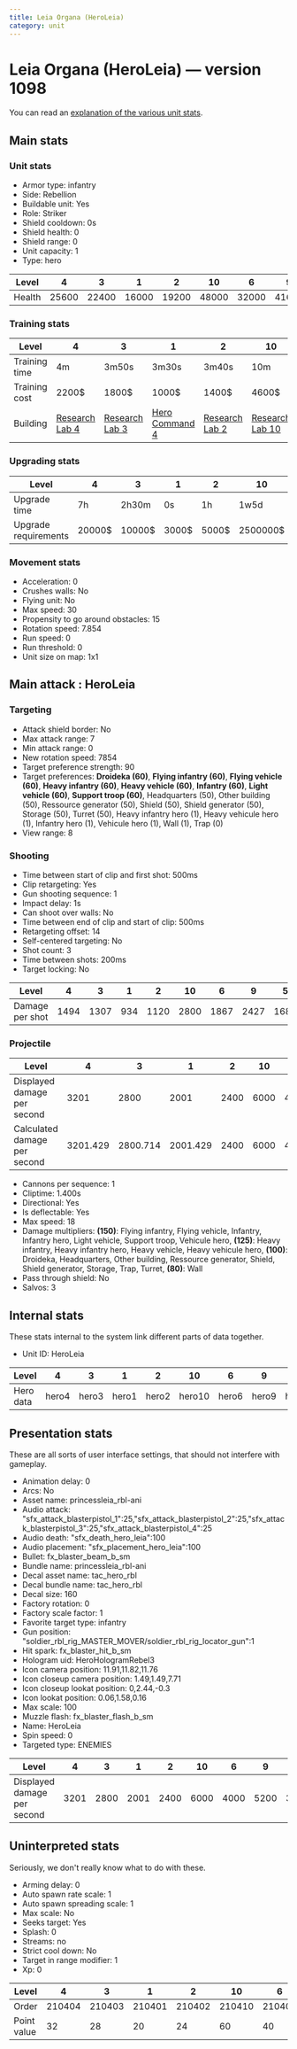 ```yaml
---
title: Leia Organa (HeroLeia)
category: unit
---
```


# Leia Organa (HeroLeia) — version 1098

You can read an [explanation  of the various unit stats](unitexplained.md).

## Main stats

### Unit stats

  * Armor type: infantry
  * Side: Rebellion
  * Buildable unit: Yes
  * Role: Striker
  * Shield cooldown: 0s
  * Shield health: 0
  * Shield range: 0
  * Unit capacity: 1
  * Type: hero

|Level |4    |3    |1    |2    |10   |6    |9    |5    |8    |7    |
|------|-----|-----|-----|-----|-----|-----|-----|-----|-----|-----|
|Health|25600|22400|16000|19200|48000|32000|41600|28800|38400|35200|


### Training stats

|Level        |4                                     |3                                     |1                                          |2                                     |10                                     |6                                     |9                                     |5                                     |8                                     |7                                     |
|-------------|--------------------------------------|--------------------------------------|-------------------------------------------|--------------------------------------|---------------------------------------|--------------------------------------|--------------------------------------|--------------------------------------|--------------------------------------|--------------------------------------|
|Training time|4m                                    |3m50s                                 |3m30s                                      |3m40s                                 |10m                                    |4m20s                                 |9m40s                                 |4m10s                                 |9m20s                                 |4m30s                                 |
|Training cost|2200$                                 |1800$                                 |1000$                                      |1400$                                 |4600$                                  |3000$                                 |4200$                                 |2600$                                 |4000$                                 |3400$                                 |
|Building     |[Research Lab 4](rebelOffenseLab.html)|[Research Lab 3](rebelOffenseLab.html)|[Hero Command 4](rebelTacticalCommand.html)|[Research Lab 2](rebelOffenseLab.html)|[Research Lab 10](rebelOffenseLab.html)|[Research Lab 6](rebelOffenseLab.html)|[Research Lab 9](rebelOffenseLab.html)|[Research Lab 5](rebelOffenseLab.html)|[Research Lab 8](rebelOffenseLab.html)|[Research Lab 7](rebelOffenseLab.html)|


### Upgrading stats

|Level               |4     |3     |1    |2    |10      |6      |9       |5     |8      |7      |
|--------------------|------|------|-----|-----|--------|-------|--------|------|-------|-------|
|Upgrade time        |7h    |2h30m |0s   |1h   |1w5d    |2d12h  |1w1d    |20h   |6d     |4d     |
|Upgrade requirements|20000$|10000$|3000$|5000$|2500000$|135000$|1500000$|50000$|450000$|225000$|


### Movement stats

  * Acceleration: 0
  * Crushes walls: No
  * Flying unit: No
  * Max speed: 30
  * Propensity to go around obstacles: 15
  * Rotation speed: 7.854
  * Run speed: 0
  * Run threshold: 0
  * Unit size on map: 1x1

## Main attack : HeroLeia

### Targeting

  * Attack shield border: No
  * Max attack range: 7
  * Min attack range: 0
  * New rotation speed: 7854
  * Target preference strength: 90
  * Target preferences: **Droideka (60)**, **Flying infantry (60)**, **Flying vehicle (60)**, **Heavy infantry (60)**, **Heavy vehicle (60)**, **Infantry (60)**, **Light vehicle (60)**, **Support troop (60)**, Headquarters (50), Other building (50), Ressource generator (50), Shield (50), Shield generator (50), Storage (50), Turret (50), Heavy infantry hero (1), Heavy vehicule hero (1), Infantry hero (1), Vehicule hero (1), Wall (1), Trap (0)
  * View range: 8

### Shooting

  * Time between start of clip and first shot: 500ms
  * Clip retargeting: Yes
  * Gun shooting sequence: 1
  * Impact delay: 1s
  * Can shoot over walls: No
  * Time between end of clip and start of clip: 500ms
  * Retargeting offset: 14
  * Self-centered targeting: No
  * Shot count: 3
  * Time between shots: 200ms
  * Target locking: No

|Level          |4   |3   |1  |2   |10  |6   |9   |5   |8   |7   |
|---------------|----|----|---|----|----|----|----|----|----|----|
|Damage per shot|1494|1307|934|1120|2800|1867|2427|1680|2240|2054|


### Projectile

|Level                       |4       |3       |1       |2   |10  |6       |9       |5   |8   |7       |
|----------------------------|--------|--------|--------|----|----|--------|--------|----|----|--------|
|Displayed damage per second |3201    |2800    |2001    |2400|6000|4000    |5200    |3600|4800|4401    |
|Calculated damage per second|3201.429|2800.714|2001.429|2400|6000|4000.714|5200.714|3600|4800|4401.429|


  * Cannons per sequence: 1
  * Cliptime: 1.400s
  * Directional: Yes
  * Is deflectable: Yes
  * Max speed: 18
  * Damage multipliers: **(150)**: Flying infantry, Flying vehicle, Infantry, Infantry hero, Light vehicle, Support troop, Vehicule hero, **(125)**: Heavy infantry, Heavy infantry hero, Heavy vehicle, Heavy vehicule hero, **(100)**: Droideka, Headquarters, Other building, Ressource generator, Shield, Shield generator, Storage, Trap, Turret, **(80)**: Wall
  * Pass through shield: No
  * Salvos: 3

## Internal stats

These stats internal to the system link different parts of data together.

  * Unit ID: HeroLeia

|Level    |4    |3    |1    |2    |10    |6    |9    |5    |8    |7    |
|---------|-----|-----|-----|-----|------|-----|-----|-----|-----|-----|
|Hero data|hero4|hero3|hero1|hero2|hero10|hero6|hero9|hero5|hero8|hero7|


## Presentation stats

These are all sorts of user interface settings, that should not interfere with gameplay.

  * Animation delay: 0
  * Arcs: No
  * Asset name: princessleia_rbl-ani
  * Audio attack: "sfx_attack_blasterpistol_1":25,"sfx_attack_blasterpistol_2":25,"sfx_attack_blasterpistol_3":25,"sfx_attack_blasterpistol_4":25
  * Audio death: "sfx_death_hero_leia":100
  * Audio placement: "sfx_placement_hero_leia":100
  * Bullet: fx_blaster_beam_b_sm
  * Bundle name: princessleia_rbl-ani
  * Decal asset name: tac_hero_rbl
  * Decal bundle name: tac_hero_rbl
  * Decal size: 160
  * Factory rotation: 0
  * Factory scale factor: 1
  * Favorite target type: infantry
  * Gun position: "soldier_rbl_rig_MASTER_MOVER/soldier_rbl_rig_locator_gun":1
  * Hit spark: fx_blaster_hit_b_sm
  * Hologram uid: HeroHologramRebel3
  * Icon camera position: 11.91,11.82,11.76
  * Icon closeup camera position: 1.49,1.49,7.71
  * Icon closeup lookat position: 0,2.44,-0.3
  * Icon lookat position: 0.06,1.58,0.16
  * Max scale: 100
  * Muzzle flash: fx_blaster_flash_b_sm
  * Name: HeroLeia
  * Spin speed: 0
  * Targeted type: ENEMIES

|Level                      |4   |3   |1   |2   |10  |6   |9   |5   |8   |7   |
|---------------------------|----|----|----|----|----|----|----|----|----|----|
|Displayed damage per second|3201|2800|2001|2400|6000|4000|5200|3600|4800|4401|


## Uninterpreted stats

Seriously, we don't really know what to do with these.

  * Arming delay: 0
  * Auto spawn rate scale: 1
  * Auto spawn spreading scale: 1
  * Max scale: No
  * Seeks target: Yes
  * Splash: 0
  * Streams: no
  * Strict cool down: No
  * Target in range modifier: 1
  * Xp: 0

|Level      |4     |3     |1     |2     |10    |6     |9     |5     |8     |7     |
|-----------|------|------|------|------|------|------|------|------|------|------|
|Order      |210404|210403|210401|210402|210410|210406|210409|210405|210408|210407|
|Point value|32    |28    |20    |24    |60    |40    |52    |36    |48    |44    |


